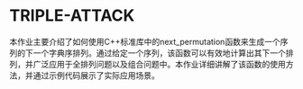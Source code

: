 # TRIPLE-ATTACK
本作业主要介绍了如何使用C++标准库中的next_permutation函数来生成一个序列的下一个字典序排列。通过给定一个序列，该函数可以有效地计算出其下一个排列，并广泛应用于全排列问题以及组合问题中。本作业详细讲解了该函数的使用方法，并通过示例代码展示了实际应用场景。
